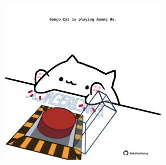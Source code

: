 <!-- built at 18/11/2022, 24:01:30 UTC -->
<p align="center">
  <img width="500" height="500" src="./ReadmeImage.svg">
</p>
